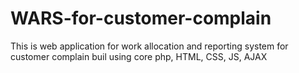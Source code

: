 # WARS-for-customer-complain
This is web application for work allocation and reporting system for customer complain buil using core php, HTML, CSS, JS, AJAX
